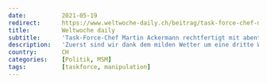 ```yaml
---
date:          2021-05-19
redirect:      https://www.weltwoche-daily.ch/beitrag/task-force-chef-martin-ackermann-rechtfertigt-mit-abenteuerlichen-erklaerungen-weshalb-die-wissenschaftler-mit-ihren-corona-modellen-versagt-haben-es-ist-zum-totlachen/
title:         Weltwoche daily
subtitle:      'Task-Force-Chef Martin Ackermann rechtfertigt mit abenteuerlichen Erklärungen, weshalb die Wissenschaftler mit ihren Corona-Modellen versagt haben. Es ist zum Totlachen'
description:   'Zuerst sind wir dank dem milden Wetter um eine dritte Welle herumkommen, jetzt ist das kühle Wetter die Ursache dafür, dass die Fallzahlen nicht explodieren. Von Hubert Mooser'
country:       CH
categories:    [Politik, MSM]
tags:          [taskforce, manipulation]
---
```


